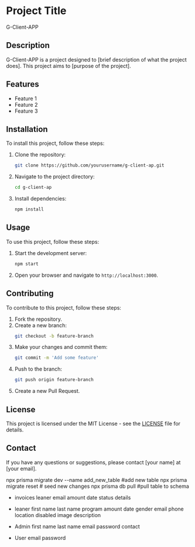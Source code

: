 # Project Title

G-Client-APP

## Description

G-Client-APP is a project designed to [brief description of what the project does]. This project aims to [purpose of the project].

## Features

- Feature 1
- Feature 2
- Feature 3

## Installation

To install this project, follow these steps:

1. Clone the repository:
    ```bash
    git clone https://github.com/yourusername/g-client-ap.git
    ```
2. Navigate to the project directory:
    ```bash
    cd g-client-ap
    ```
3. Install dependencies:
    ```bash
    npm install
    ```

## Usage

To use this project, follow these steps:

1. Start the development server:
    ```bash
    npm start
    ```
2. Open your browser and navigate to `http://localhost:3000`.

## Contributing

To contribute to this project, follow these steps:

1. Fork the repository.
2. Create a new branch:
    ```bash
    git checkout -b feature-branch
    ```
3. Make your changes and commit them:
    ```bash
    git commit -m 'Add some feature'
    ```
4. Push to the branch:
    ```bash
    git push origin feature-branch
    ```
5. Create a new Pull Request.

## License

This project is licensed under the MIT License - see the [LICENSE](LICENSE) file for details.

## Contact

If you have any questions or suggestions, please contact [your name] at [your email].


npx prisma migrate dev --name add_new_table     #add new table
npx prisma migrate reset                         # seed new changes
npx prisma db pull                              #pull table to schema

- invoices
leaner
email
amount
date
status
details

- leaner
first name
last name
program
amount
date
gender
email
phone
location
disabled
image
description

- Admin
first name
last name
email
password
contact

- User
email
password
